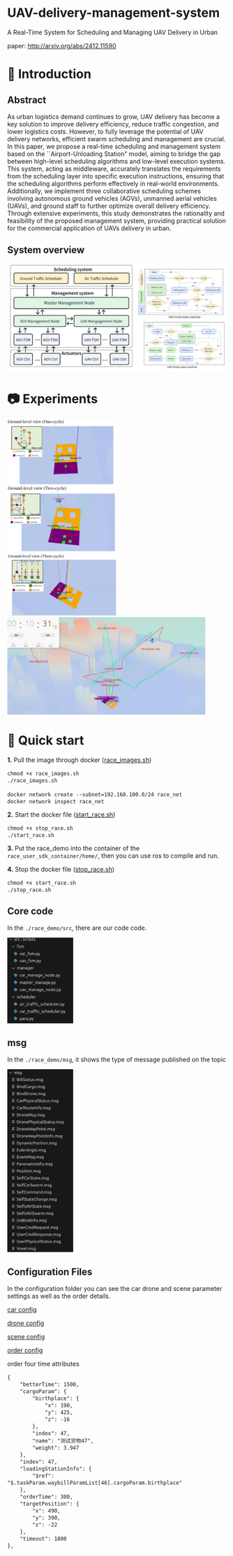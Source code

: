 # UAV-delivery-management-system
A Real-Time System for Scheduling and Managing UAV Delivery in Urban 

paper: http://arxiv.org/abs/2412.11590

# 💫 Introduction

## Abstract
As urban logistics demand continues to grow, UAV delivery has become a key solution to improve delivery efficiency, reduce traffic congestion, and lower logistics costs. However, to fully leverage the potential of UAV  delivery networks, efficient swarm scheduling and management are crucial. In this paper, we propose a real-time scheduling and management system based on the ``Airport-Unloading Station" model, aiming to bridge the gap between high-level scheduling algorithms and low-level execution systems. This system, acting as middleware, accurately translates the requirements from the scheduling layer into specific execution instructions, ensuring that the scheduling algorithms perform effectively in real-world environments. Additionally, we implement three collaborative scheduling schemes involving autonomous ground vehicles (AGVs), unmanned aerial vehicles (UAVs), and ground staff to further optimize overall delivery efficiency. 
Through extensive experiments, this study demonstrates the rationality and feasibility of the proposed management system, providing practical solution for the commercial application of UAVs delivery in urban.

## System overview

![](/pic/frame.jpg)


# 📷 Experiments

<img src="/pic/one.jpg" width="50%">
<img src="/pic/two.jpg" width="50%">
<img src="/pic/three.jpg" width="50%">
<img src="/pic/1.jpg" width="90%">

# 🎵 Quick start

**1.** Pull the image through docker ([race_images.sh](/shell_file/race_images.sh))

```bash{.line-numbers}
chmod +x race_images.sh
./race_images.sh

docker network create --subnet=192.168.100.0/24 race_net
docker network inspect race_net
```

**2.** Start the docker file ([start_race.sh](/shell_file/start_race.sh))

```bash{.line-numbers}
chmod +x stop_race.sh
./start_race.sh
```

**3.** Put the race_demo into the container of the `race_user_sdk_container/home/`, then you can use ros to compile and run.

**4.** Stop the docker file ([stop_race.sh](/shell_file/stop_race.sh))

```bash{.line-numbers}
chmod +x start_race.sh
./stop_race.sh
```

## Core code
In the `./race_demo/src`, there are our code code.

<img src="/pic/code.png" width="30%">

## msg
In the `./race_demo/msg`, it shows the type of message published on the topic

<img src="/pic/msg.png" width="30%">

## Configuration Files

In the configuration folder you can see the car drone and scene parameter settings as well as the order details.

[car config](config/car/config.json)

[drone config](config/drone/drone.json)

[scene config](config/scene/scene.config)

[order config](config/user/config.json)

order four time attributes
```json{.line-numbers}
{
    "betterTime": 1500,
    "cargoParam": {
        "birthplace": {
            "x": 190,
            "y": 425,
            "z": -16
        },
        "index": 47,
        "name": "测试货物47",
        "weight": 3.947
    },
    "index": 47,
    "loadingStationInfo": {
        "$ref": "$.taskParam.waybillParamList[46].cargoParam.birthplace"
    },
    "orderTime": 300,
    "targetPosition": {
        "x": 490,
        "y": 390,
        "z": -22
    },
    "timeout": 1800
},
```
